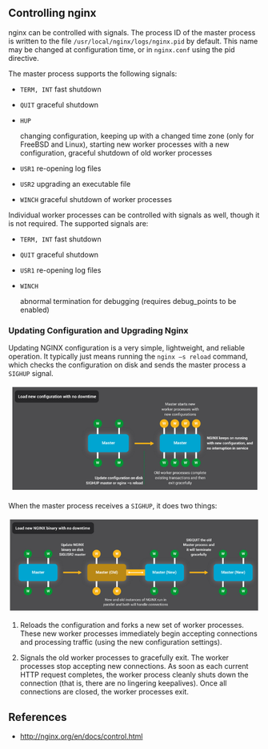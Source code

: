 Controlling nginx
---

nginx can be controlled with signals. The process ID of the master process is written to the file `/usr/local/nginx/logs/nginx.pid` by default. This name may be changed at configuration time, or in `nginx.conf` using the pid directive.

The master process supports the following signals:

* `TERM, INT`	fast shutdown

* `QUIT`	graceful shutdown

* `HUP`

    changing configuration, keeping up with a changed time zone (only for FreeBSD and Linux), starting new worker processes with a new configuration, graceful shutdown of old worker processes

* `USR1`	re-opening log files

* `USR2`	upgrading an executable file

* `WINCH`	graceful shutdown of worker processes


Individual worker processes can be controlled with signals as well, though it is not required. The supported signals are:

* `TERM, INT`	fast shutdown

* `QUIT`	graceful shutdown

* `USR1`	re-opening log files

* `WINCH`

    abnormal termination for debugging (requires debug_points to be enabled)


### Updating Configuration and Upgrading Nginx

Updating NGINX configuration is a very simple, lightweight, and reliable operation. It typically just means running the `nginx –s reload` command, which checks the configuration on disk and sends the master process a `SIGHUP` signal.

![Loading new configuration with no downtime](../images/nginx_upgrade.png)

When the master process receives a `SIGHUP`, it does two things:

![Loading new Nginx binary with no downtime](../images/nginx_upgrade_2.png)

1. Reloads the configuration and forks a new set of worker processes. These new worker processes immediately begin accepting connections and processing traffic (using the new configuration settings).

2. Signals the old worker processes to gracefully exit. The worker processes stop accepting new connections. As soon as each current HTTP request completes, the worker process cleanly shuts down the connection (that is, there are no lingering keepalives). Once all connections are closed, the worker processes exit.



## References

* http://nginx.org/en/docs/control.html

